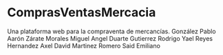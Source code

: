 # ComprasVentasMercacia
Una plataforma web para la compraventa de mercancías.
González Pablo Aarón
Zárate Morales Miguel Angel
Duarte Gutierrez Rodrigo Yael
Reyes Hernandez Axel David
Martinez Romero Said Emiliano
